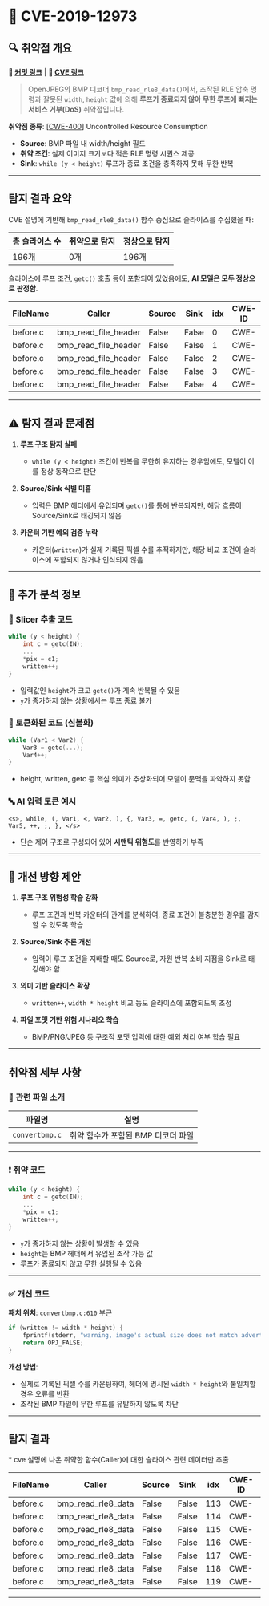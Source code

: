 # 📁 CVE-2019-12973

## 🔍 취약점 개요

**🔗 [커밋 링크](https://github.com/uclouvain/openjpeg/commit/8ee335227bbcaf1614124046aa25e53d67b11ec3)** | **🔗 [CVE 링크](https://www.cvedetails.com/cve/CVE-2019-12973/)**

> OpenJPEG의 BMP 디코더 `bmp_read_rle8_data()`에서, 조작된 RLE 압축 명령과 잘못된 `width`, `height` 값에 의해 **루프가 종료되지 않아 무한 루프에 빠지는 서비스 거부(DoS)** 취약점입니다.

**취약점 종류**: \[[CWE-400](https://cwe.mitre.org/data/definitions/400.html)] Uncontrolled Resource Consumption

* **Source**: BMP 파일 내 width/height 필드
* **취약 조건**: 실제 이미지 크기보다 적은 RLE 명령 시퀀스 제공
* **Sink**: `while (y < height)` 루프가 종료 조건을 충족하지 못해 무한 반복

---

## 탐지 결과 요약

CVE 설명에 기반해 `bmp_read_rle8_data()` 함수 중심으로 슬라이스를 수집했을 때:

| 총 슬라이스 수 | 취약으로 탐지 | 정상으로 탐지 |
| -------- | ------- | ------- |
| 196개     | 0개      | 196개    |

슬라이스에 루프 조건, `getc()` 호출 등이 포함되어 있었음에도, **AI 모델은 모두 정상으로 판정함**.

| FileName | Caller                  | Source | Sink  | idx | CWE-ID | category       | criterion | line | label | token\_length | predict |
| -------- | ----------------------- | ------ | ----- | --- | ------ | -------------- | --------- | ---- | ----- | ------------- | ------- |
| before.c | bmp\_read\_file\_header | False  | False | 0   | CWE-   | CallExpression | getc      | 330  | -3    | 343           | 0       |
| before.c | bmp\_read\_file\_header | False  | False | 1   | CWE-   | CallExpression | getc      | 331  | -3    | 343           | 0       |
| before.c | bmp\_read\_file\_header | False  | False | 2   | CWE-   | CallExpression | fprintf   | 334  | -3    | 23            | 0       |
| before.c | bmp\_read\_file\_header | False  | False | 3   | CWE-   | CallExpression | getc      | 340  | -3    | 343           | 0       |
| before.c | bmp\_read\_file\_header | False  | False | 4   | CWE-   | CallExpression | getc      | 341  | -3    | 343           | 0       |

---

## ⚠️ 탐지 결과 문제점

1. **루프 구조 탐지 실패**

   * `while (y < height)` 조건이 반복을 무한히 유지하는 경우임에도, 모델이 이를 정상 동작으로 판단

2. **Source/Sink 식별 미흡**

   * 입력은 BMP 헤더에서 유입되며 `getc()`를 통해 반복되지만, 해당 흐름이 Source/Sink로 태깅되지 않음

3. **카운터 기반 예외 검증 누락**

   * 카운터(`written`)가 실제 기록된 픽셀 수를 추적하지만, 해당 비교 조건이 슬라이스에 포함되지 않거나 인식되지 않음

---

## 🧠 추가 분석 정보

### 🔎 Slicer 추출 코드

```c
while (y < height) {
    int c = getc(IN);
    ...
    *pix = c1;
    written++;
}
```

* 입력값인 `height`가 크고 `getc()`가 계속 반복될 수 있음
* `y`가 증가하지 않는 상황에서는 루프 종료 불가

### 🧩 토큰화된 코드 (심볼화)

```c
while (Var1 < Var2) {
    Var3 = getc(...);
    Var4++;
}
```

* height, written, getc 등 핵심 의미가 추상화되어 모델이 문맥을 파악하지 못함

### 🔤 AI 입력 토큰 예시

```
<s>, while, (, Var1, <, Var2, ), {, Var3, =, getc, (, Var4, ), ;, Var5, ++, ;, }, </s>
```

* 단순 제어 구조로 구성되어 있어 **시맨틱 위험도**를 반영하기 부족

---

## 🧪 개선 방향 제안

1. **루프 구조 위험성 학습 강화**

   * 루프 조건과 반복 카운터의 관계를 분석하여, 종료 조건이 불충분한 경우를 감지할 수 있도록 학습

2. **Source/Sink 추론 개선**

   * 입력이 루프 조건을 지배할 때도 Source로, 자원 반복 소비 지점을 Sink로 태깅해야 함

3. **의미 기반 슬라이스 확장**

   * `written++`, `width * height` 비교 등도 슬라이스에 포함되도록 조정

4. **파일 포맷 기반 위험 시나리오 학습**

   * BMP/PNG/JPEG 등 구조적 포맷 입력에 대한 예외 처리 여부 학습 필요

---

## 취약점 세부 사항

### 📁 관련 파일 소개

| 파일명            | 설명                    |
| -------------- | --------------------- |
| `convertbmp.c` | 취약 함수가 포함된 BMP 디코더 파일 |

---

### ❗️ 취약 코드

```c
while (y < height) {
    int c = getc(IN);
    ...
    *pix = c1;
    written++;
}
```

* `y`가 증가하지 않는 상황이 발생할 수 있음
* `height`는 BMP 헤더에서 유입된 조작 가능 값
* 루프가 종료되지 않고 무한 실행될 수 있음

---

### ✅ 개선 코드

**패치 위치**: `convertbmp.c:610` 부근

```c
if (written != width * height) {
    fprintf(stderr, "warning, image's actual size does not match advertized one\n");
    return OPJ_FALSE;
}
```

**개선 방법**:

* 실제로 기록된 픽셀 수를 카운팅하여, 헤더에 명시된 `width * height`와 불일치할 경우 오류를 반환
* 조작된 BMP 파일이 무한 루프를 유발하지 않도록 차단

---

## 탐지 결과

\* cve 설명에 나온 취약한 함수(Caller)에 대한 슬라이스 관련 데이터만 추출

| FileName | Caller                | Source | Sink  | idx | CWE-ID | category       | criterion | line | label | token\_length | predict |
| -------- | --------------------- | ------ | ----- | --- | ------ | -------------- | --------- | ---- | ----- | ------------- | ------- |
| before.c | bmp\_read\_rle8\_data | False  | False | 113 | CWE-   | CallExpression | getc      | 546  | -3    | 469           | 0       |
| before.c | bmp\_read\_rle8\_data | False  | False | 114 | CWE-   | CallExpression | getc      | 555  | -3    | 554           | 0       |
| before.c | bmp\_read\_rle8\_data | False  | False | 115 | CWE-   | CallExpression | getc      | 566  | -3    | 469           | 0       |
| before.c | bmp\_read\_rle8\_data | False  | False | 116 | CWE-   | CallExpression | getc      | 578  | -3    | 661           | 0       |
| before.c | bmp\_read\_rle8\_data | False  | False | 117 | CWE-   | CallExpression | getc      | 583  | -3    | 661           | 0       |
| before.c | bmp\_read\_rle8\_data | False  | False | 118 | CWE-   | CallExpression | getc      | 595  | -3    | 487           | 0       |
| before.c | bmp\_read\_rle8\_data | False  | False | 119 | CWE-   | CallExpression | getc      | 603  | -3    | 469           | 0       |

---

